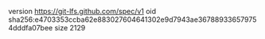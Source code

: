 version https://git-lfs.github.com/spec/v1
oid sha256:e4703353ccba62e883027604641302e9d7943ae367889336579754dddfa07bee
size 2129

